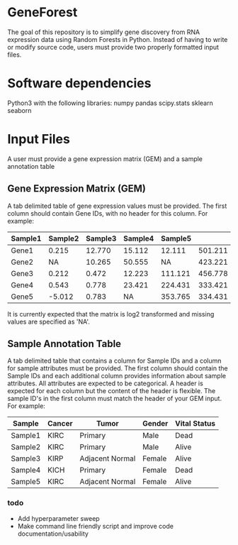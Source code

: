 # GeneForest
The goal of this repository is to simplify gene discovery from RNA expression data using Random Forests in Python.  Instead of having to write or modify source code, users must provide two properly formatted input files.  

# Software dependencies

Python3 with the following libraries:
numpy
pandas
scipy.stats
sklearn
seaborn

# Input Files
A user must provide a gene expression matrix (GEM) and a sample annotation table

## Gene Expression Matrix (GEM)

A tab delimited table of gene expression values must be provided.  The first column should contain Gene IDs, with no header for this column.  For example: 

| Sample1 | Sample2 | Sample3 | Sample4 | Sample5 |         |
| ------- | ------- | ------- | ------- | ------- | ------- |
| Gene1 | 0.215 | 12.770 | 15.112 | 12.111 | 501.211 |    
| Gene2 | NA | 10.265 | 50.555 | NA | 423.221 |
| Gene3 | 0.212 | 0.472 | 12.223 | 111.121 | 456.778 |
| Gene4 | 0.543 | 0.778 | 23.421 | 224.431 | 333.421 |
| Gene5 | -5.012 | 0.783 | NA | 353.765 | 334.431 | 

It is currently expected that the matrix is log2 transformed and missing values are specified as 'NA'.  

## Sample Annotation Table 

A tab delimited table that contains a column for Sample IDs and a column for sample attributes must be provided. The first column should contain the Sample IDs and each additional column provides information about sample attributes.  All attributes are expected to be categorical.  A header is expected for each column but the content of the header is flexible. The sample ID's in the first column must match the header of your GEM input.  For example:

| Sample | Cancer | Tumor | Gender | Vital Status |      
| ------- | ------- | ------- | ------- | ------- |
| Sample1 | KIRC | Primary | Male | Dead |    
| Sample2 | KIRC | Primary | Male | Alive |
| Sample3 | KIRP | Adjacent Normal | Female | Alive |
| Sample4 | KICH | Primary | Female | Dead | 333.421 |
| Sample5 | KIRC | Adjacent Normal | Female | Alive | 

### todo
- Add hyperparameter sweep
- Make command line friendly script and improve code documentation/usability
